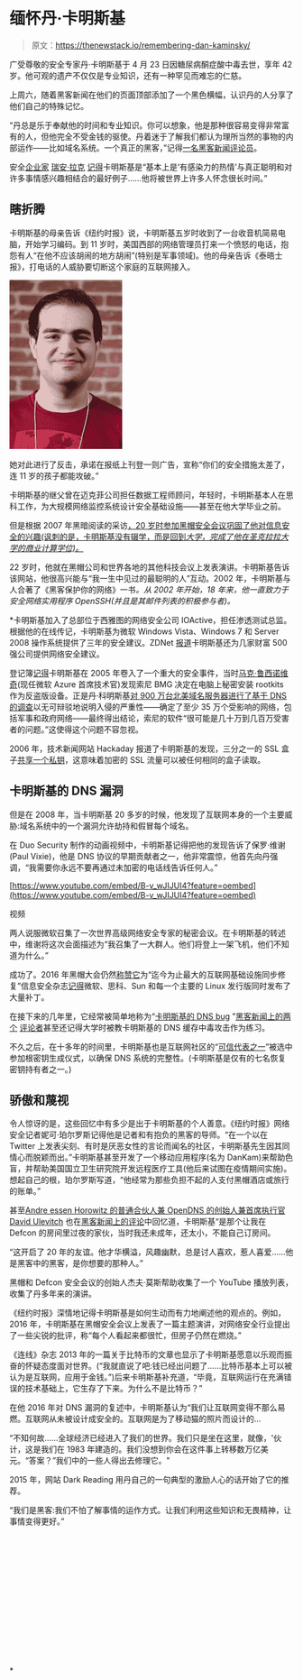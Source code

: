 # 缅怀丹·卡明斯基

> 原文：<https://thenewstack.io/remembering-dan-kaminsky/>

广受尊敬的安全专家丹·卡明斯基于 4 月 23 日因糖尿病酮症酸中毒去世，享年 42 岁。他可观的遗产不仅仅是专业知识，还有一种罕见而难忘的仁慈。

上周六，随着黑客新闻在他们的页面顶部添加了一个黑色横幅，认识丹的人分享了他们自己的特殊记忆。

“丹总是乐于奉献他的时间和专业知识。你可以想象，他是那种很容易变得非常富有的人，但他完全不受金钱的驱使。丹着迷于了解我们都认为理所当然的事物的内部运作——比如域名系统。一个真正的黑客，”记得[一名黑客新闻评论员](https://news.ycombinator.com/item?id=26926264)。

安全[企业家](http://www.linkedin.com/in/ryanlackey) [瑞安·拉克](https://en.wikipedia.org/wiki/Ryan_Lackey) [记得](https://news.ycombinator.com/user?id=rdl)卡明斯基是“基本上是‘有感染力的热情’与真正聪明和对许多事情感兴趣相结合的最好例子……他将被世界上许多人怀念很长时间。”

## 瞎折腾

卡明斯基的母亲告诉《纽约时报》说，卡明斯基五岁时收到了一台收音机简易电脑，开始学习编码。到 11 岁时，美国西部的网络管理员打来一个愤怒的电话，抱怨有人“在他不应该胡闹的地方胡闹”(特别是军事领域)。他的母亲告诉《泰晤士报》，打电话的人威胁要切断这个家庭的互联网接入。

![Dan_Kaminsky_cropped by Dave Bullock (via Wikipedia)](img/ee0afb7472c510a23005128628299a6f.png)

她对此进行了反击，承诺在报纸上刊登一则广告，宣称“你们的安全措施太差了，连 11 岁的孩子都能攻破。”

卡明斯基的继父曾在迈克菲公司担任数据工程师顾问，年轻时，卡明斯基本人在思科工作，为大规模网络监控系统设计安全基础设施——甚至在他大学毕业之前。

但是根据 2007 年黑暗阅读的采访[，20 岁时参加黑帽安全会议巩固了他对信息安全的兴趣(讽刺的是，卡明斯基没有辍学，而是回到*大学，完成了他在圣克拉拉大学的商业计算学位)。*](https://www.darkreading.com/black-ops-and-grandma/d/d-id/1128846)

22 岁时，他就在黑帽公司和世界各地的其他科技会议上发表演讲。卡明斯基告诉该网站，他很高兴能与“我一生中见过的最聪明的人”互动。2002 年，卡明斯基与人合著了《黑客保护你的网络》一书[](https://www.amazon.com/Hack-Proofing-Your-Network-Second/dp/1928994709)*。从 2002 年开始，18 年来，他一直致力于安全网络实用程序 OpenSSH(并且是其邮件列表的积极参与者)。*

 *卡明斯基加入了总部位于西雅图的网络安全公司 IOActive，担任渗透测试总监。根据他的在线传记，卡明斯基为微软 Windows Vista、Windows 7 和 Server 2008 操作系统提供了三年的安全建议。ZDNet [报道](https://www.zdnet.com/article/prominent-security-expert-dan-kaminsky-passes-away-at-42/)卡明斯基还为几家财富 500 强公司提供网络安全建议。

登记簿[记得](https://www.theregister.com/2021/04/25/dan_kaminsky_obituary/)卡明斯基在 2005 年卷入了一个重大的安全事件，当时[马克·鲁西诺维奇](https://twitter.com/markrussinovich/status/1386030279580549120)(现任微软 Azure 首席技术官)发现索尼 BMG 决定在电脑上秘密安装 rootkits 作为反盗版设备。正是丹·科明斯基[对 900 万台北美域名服务器进行了基于 DNS 的调查](https://www.theregister.com/2006/01/16/sony_bmg_rootkit_still_widespread/)以无可辩驳地说明入侵的严重性——确定了至少 35 万个受影响的网络，包括军事和政府网络——最终得出结论，索尼的软件“很可能是几十万到几百万受害者的问题。”这使得这个问题不容忽视。

2006 年，技术新闻网站 Hackaday 报道了卡明斯基的发现，三分之一的 SSL 盒子[共享一个私钥](https://hackaday.com/2006/10/30/dan-kaminskys-ssl-hell/)，这意味着加密的 SSL 流量可以被任何相同的盒子读取。

## 卡明斯基的 DNS 漏洞

但是在 2008 年，当卡明斯基 20 多岁的时候，他发现了互联网本身的一个主要威胁:域名系统中的一个漏洞允许劫持和假冒每个域名。

在 Duo Security 制作的动画视频中，卡明斯基记得把他的发现告诉了保罗·维谢(Paul Vixie)，他是 DNS 协议的早期贡献者之一，他非常震惊，他首先向丹强调，“我需要你永远不要再通过未加密的电话线告诉任何人。”

[https://www.youtube.com/embed/B-v_wJIJUI4?feature=oembed](https://www.youtube.com/embed/B-v_wJIJUI4?feature=oembed)

视频

两人说服微软召集了一次世界高级网络安全专家的秘密会议。在卡明斯基的转述中，维谢将这次会面描述为“我召集了一大群人。他们将登上一架飞机，他们不知道为什么。”

成功了。2016 年黑帽大会仍然[称赞它](https://www.prnewswire.com/news-releases/internationally-renowned-technologist-and-key-shareholder-of-the-internet-dan-kaminsky-to-keynote-black-hat-usa-2016-300281174.html)为“迄今为止最大的互联网基础设施同步修复”信息安全杂志[记得](https://www.infosecurity-magazine.com/news-features/gone-too-soon-dan-kaminsky-hacker/)微软、思科、Sun 和每一个主要的 Linux 发行版同时发布了大量补丁。

在接下来的几年里，它经常被简单地称为“[卡明斯基的 DNS bug](https://www.networkworld.com/article/2260639/dns-remains-vulnerable-one-year-after-kaminsky-bug.html) ”[黑客新闻上的两个](https://news.ycombinator.com/item?id=26925151) [评论者](https://news.ycombinator.com/item?id=26925303)甚至还记得大学时被教卡明斯基的 DNS 缓存中毒攻击作为练习。

不久之后，在十多年的时间里，卡明斯基也是互联网社区的“[可信代表之一](https://www.iana.org/dnssec/tcrs)”被选中参加根密钥生成仪式，以确保 DNS 系统的完整性。(卡明斯基是仅有的七名恢复密钥持有者之一。)

## 骄傲和蔑视

令人惊讶的是，这些回忆中有多少是出于卡明斯基的个人善意。《纽约时报》网络安全记者妮可·珀尔罗斯记得他是记者和有抱负的黑客的导师。“在一个以在 Twitter 上发表尖刻、有时是厌恶女性的言论而闻名的社区，卡明斯基先生因其同情心而脱颖而出。”卡明斯基甚至开发了一个移动应用程序(名为 DanKam)来帮助色盲，并帮助美国国立卫生研究院开发远程医疗工具(他后来试图在疫情期间实施)。想起自己的根，珀尔罗斯写道，“他经常为那些负担不起的人支付黑帽酒店或旅行的账单。”

甚至[Andre essen Horowitz 的普通合伙人兼 OpenDNS 的创始人兼首席执行官 David Ulevitch](https://en.wikipedia.org/wiki/David_Ulevitch) 也在[黑客新闻上的评论](https://news.ycombinator.com/item?id=26925993)中回忆道，卡明斯基“是那个让我在 Defcon 的房间里过夜的家伙，当时我还未成年，还太小，不能自己订房间。

“这开启了 20 年的友谊。他才华横溢，风趣幽默，总是讨人喜欢，惹人喜爱……他是黑客中的黑客，是你想要的那种人。”

黑帽和 Defcon 安全会议的创始人杰夫·莫斯帮助收集了一个 YouTube 播放列表，收集了丹多年来的演讲。

《纽约时报》深情地记得卡明斯基是如何生动而有力地阐述他的观点的。例如，2016 年，卡明斯基在黑帽安全会议上发表了一篇主题演讲，对网络安全行业提出了一些尖锐的批评，称“每个人看起来都很忙，但房子仍然在燃烧。”

《连线》杂志 2013 年的一篇关于比特币的文章也显示了卡明斯基愿意以乐观而振奋的怀疑态度面对世界。(“我就直说了吧:钱已经出问题了……比特币基本上可以被认为是互联网，应用于金钱。”)后来卡明斯基补充道，“毕竟，互联网运行在充满错误的技术基础上，它生存了下来。为什么不是比特币？”

在他 2016 年对 DNS 漏洞的复述中，卡明斯基认为“我们让互联网变得不那么易燃。互联网从未被设计成安全的。互联网是为了移动猫的照片而设计的…

“不知何故……全球经济已经进入了我们的世界。我们只是坐在这里，就像，'伙计，这是我们在 1983 年建造的。我们没想到你会在这件事上转移数万亿美元。“答案？”我们中的一些人得出去修理它。"

2015 年，网站 Dark Reading 用丹自己的一句典型的激励人心的话开始了它的推荐。

“我们是黑客:我们不怕了解事情的运作方式。让我们利用这些知识和无畏精神，让事情变得更好。”

<svg xmlns:xlink="http://www.w3.org/1999/xlink" viewBox="0 0 68 31" version="1.1"><title>Group</title> <desc>Created with Sketch.</desc></svg>*